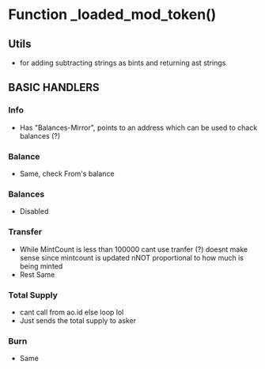 # Function _loaded_mod_token()
## Utils 
- for adding subtracting strings as bints and returning ast strings
## BASIC HANDLERS
### Info
- Has "Balances-Mirror", points to an address which can be used to chack balances
(?)
### Balance
- Same, check From's balance
### Balances
- Disabled
### Transfer
- While MintCount is less than 100000 cant use tranfer
    (?) doesnt make sense since mintcount is updated nNOT proportional to how much is being minted
- Rest Same
### Total Supply
- cant call from ao.id else loop lol
- Just sends the total supply to asker
### Burn
- Same
